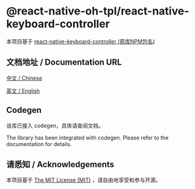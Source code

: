 # @react-native-oh-tpl/react-native-keyboard-controller

本项目基于 [react-native-keyboard-controller (原库NPM包名)](https://github.com/kirillzyusko/react-native-keyboard-controller)

## 文档地址 / Documentation URL 

[中文 / Chinese](https://gitee.com/react-native-oh-library/usage-docs/blob/master/zh-cn/react-native-keyboard-controller.md)

[英文 / English](https://gitee.com/react-native-oh-library/usage-docs/blob/master/en/react-native-keyboard-controller.md)

## Codegen

该库已接入 codegen，具体请查阅文档。

The library has been integrated with codegen. Please refer to the documentation for details.

## 请悉知 / Acknowledgements

本项目基于 [The MIT License (MIT)](https://github.com/kirillzyusko/react-native-keyboard-controller/blob/main/LICENSE) ，请自由地享受和参与开源。
